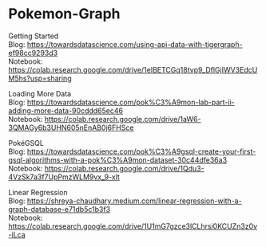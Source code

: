 # Pokemon-Graph
Getting Started<br />
Blog: https://towardsdatascience.com/using-api-data-with-tigergraph-ef98cc9293d3<br />
Notebook: https://colab.research.google.com/drive/1eIBETCGq18tvp9_DflGjIWV3EdcUM5hs?usp=sharing<br />

Loading More Data<br />
Blog: https://towardsdatascience.com/pok%C3%A9mon-lab-part-ii-adding-more-data-90cddd65ec46<br />
Notebook: https://colab.research.google.com/drive/1aW6-3QMAGy6b3UHN605nEnAB0j6FHSce<br />

PokéGSQL<br />
Blog: https://towardsdatascience.com/pok%C3%A9gsql-create-your-first-gsql-algorithms-with-a-pok%C3%A9mon-dataset-30c44dfe36a3<br />
Notebook: https://colab.research.google.com/drive/1Qdu3-4VzSk7a3f7UpPmzWLM9vx_9-xlt<br />

Linear Regression<br />
Blog: https://shreya-chaudhary.medium.com/linear-regression-with-a-graph-database-e71db5c1b3f3<br />
Notebook: https://colab.research.google.com/drive/1U1mG7gzce3lCLhrsi0KCUZn3z0v-iLca<br />
